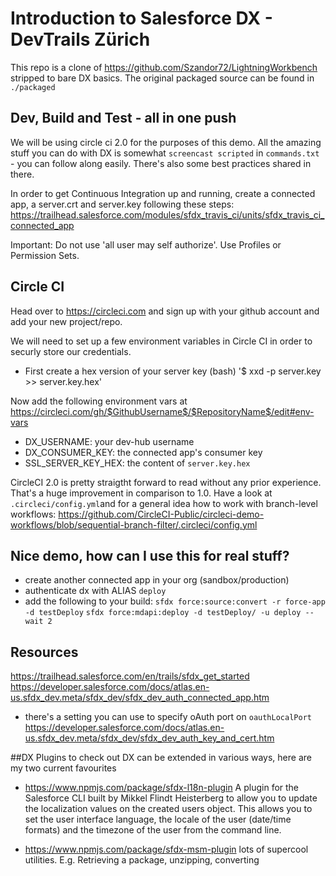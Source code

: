 # Introduction to Salesforce DX - DevTrails Zürich

This repo is a clone of https://github.com/Szandor72/LightningWorkbench stripped to bare DX basics. The original packaged source can be found in `./packaged`

## Dev, Build and Test - all in one push
We will be using circle ci 2.0 for the purposes of this demo. All the amazing stuff you can do with DX is somewhat `screencast scripted` in `commands.txt` - you can follow along easily. There's also some best practices shared in there.

In order to get Continuous Integration up and running, create a connected app, a server.crt and server.key following these steps: https://trailhead.salesforce.com/modules/sfdx_travis_ci/units/sfdx_travis_ci_connected_app

Important: Do not use 'all user may self authorize'. Use Profiles or Permission Sets. 

## Circle CI 

Head over to https://circleci.com and sign up with your github account and add your new project/repo.

We will need to set up a few environment variables in Circle CI in order to securly store our credentials.

- First create a hex version of your server key (bash)
'$ xxd -p server.key >> server.key.hex'

Now add the following environment vars at
 https://circleci.com/gh/$GithubUsername$/$RepositoryName$/edit#env-vars 

- DX_USERNAME: your dev-hub username
- DX_CONSUMER_KEY: the connected app's consumer key
- SSL_SERVER_KEY_HEX: the content of `server.key.hex`

CircleCI 2.0 is pretty straigtht forward to read without any prior experience. That's a huge improvement in comparison to 1.0. Have a look at `.circleci/config.yml`and for a general idea how to work with branch-level workflows: https://github.com/CircleCI-Public/circleci-demo-workflows/blob/sequential-branch-filter/.circleci/config.yml

## Nice demo, how can I use this for real stuff?
- create another connected app in your org (sandbox/production)
- authenticate dx with ALIAS `deploy`
- add the following to your build:
  `sfdx force:source:convert -r force-app -d testDeploy`
  `sfdx force:mdapi:deploy -d testDeploy/ -u deploy --wait 2`
 
## Resources
https://trailhead.salesforce.com/en/trails/sfdx_get_started
https://developer.salesforce.com/docs/atlas.en-us.sfdx_dev.meta/sfdx_dev/sfdx_dev_auth_connected_app.htm
- there's a setting you can use to specify oAuth port on `oauthLocalPort`
https://developer.salesforce.com/docs/atlas.en-us.sfdx_dev.meta/sfdx_dev/sfdx_dev_auth_key_and_cert.htm

##DX Plugins to check out
DX can be extended in various ways, here are my two current favourites

- https://www.npmjs.com/package/sfdx-l18n-plugin
A plugin for the Salesforce CLI built by Mikkel Flindt Heisterberg to allow you to update the localization values on the created users object. This allows you to set the user interface language, the locale of the user (date/time formats) and the timezone of the user from the command line.

- https://www.npmjs.com/package/sfdx-msm-plugin
lots of supercool utilities. E.g. Retrieving a package, unzipping, converting
